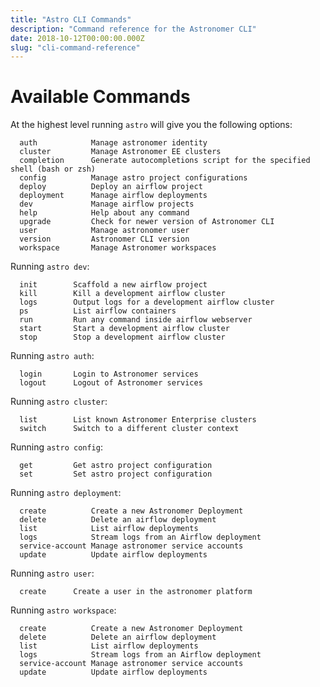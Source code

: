 ```yaml
---
title: "Astro CLI Commands"
description: "Command reference for the Astronomer CLI"
date: 2018-10-12T00:00:00.000Z
slug: "cli-command-reference"
---
```


# Available Commands

At the highest level running `astro` will give you the following options:

```
  auth            Manage astronomer identity
  cluster         Manage Astronomer EE clusters
  completion      Generate autocompletions script for the specified shell (bash or zsh)
  config          Manage astro project configurations
  deploy          Deploy an airflow project
  deployment      Manage airflow deployments
  dev             Manage airflow projects
  help            Help about any command
  upgrade         Check for newer version of Astronomer CLI
  user            Manage astronomer user
  version         Astronomer CLI version
  workspace       Manage Astronomer workspaces
```

Running `astro dev`:

```
  init        Scaffold a new airflow project
  kill        Kill a development airflow cluster
  logs        Output logs for a development airflow cluster
  ps          List airflow containers
  run         Run any command inside airflow webserver
  start       Start a development airflow cluster
  stop        Stop a development airflow cluster
```

Running `astro auth`:

```
  login       Login to Astronomer services
  logout      Logout of Astronomer services
```

Running `astro cluster`:

```
  list        List known Astronomer Enterprise clusters
  switch      Switch to a different cluster context
```

Running `astro config`:

```
  get         Get astro project configuration
  set         Set astro project configuration
```

Running `astro deployment`:

```
  create          Create a new Astronomer Deployment
  delete          Delete an airflow deployment
  list            List airflow deployments
  logs            Stream logs from an Airflow deployment
  service-account Manage astronomer service accounts
  update          Update airflow deployments
```

Running `astro user`:

```
  create      Create a user in the astronomer platform
```

Running `astro workspace`:

```
  create          Create a new Astronomer Deployment
  delete          Delete an airflow deployment
  list            List airflow deployments
  logs            Stream logs from an Airflow deployment
  service-account Manage astronomer service accounts
  update          Update airflow deployments
```
